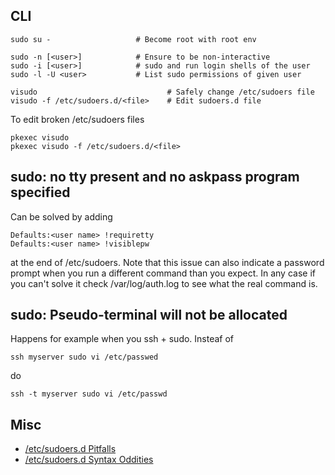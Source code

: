 ## CLI

    sudo su -                   # Become root with root env
    
    sudo -n [<user>]            # Ensure to be non-interactive
    sudo -i [<user>]            # sudo and run login shells of the user
    sudo -l -U <user>           # List sudo permissions of given user
    
    visudo                             # Safely change /etc/sudoers file
    visudo -f /etc/sudoers.d/<file>    # Edit sudoers.d file

To edit broken /etc/sudoers files

    pkexec visudo
    pkexec visudo -f /etc/sudoers.d/<file>

## sudo: no tty present and no askpass program specified

Can be solved by adding

    Defaults:<user name> !requiretty
    Defaults:<user name> !visiblepw

at the end of /etc/sudoers. Note that this issue can also indicate a
password prompt when you run a different command than you expect. In
any case if you can't solve it check /var/log/auth.log to see what
the real command is.

## sudo: Pseudo-terminal will not be allocated

Happens for example when you ssh + sudo. Insteaf of

    ssh myserver sudo vi /etc/passwed
    
do 

    ssh -t myserver sudo vi /etc/passwd

## Misc

- [/etc/sudoers.d Pitfalls](https://lzone.de/blog/etcsudoers.d-Pitfalls)
- [/etc/sudoers.d Syntax Oddities](https://lzone.de/blog/visudo-includedir-sudoers.d)
